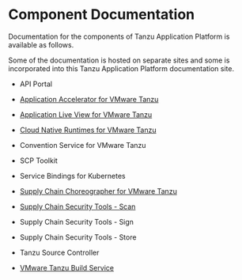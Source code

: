 # <a id='components'></a> Component Documentation

Documentation for the components of Tanzu Application Platform is available as follows.

Some of the documentation is hosted on separate sites and some is incorporated into this 
Tanzu Application Platform documentation site.

+ API Portal

+ [Application Accelerator for VMware Tanzu](https://docs.vmware.com/en/Application-Accelerator-for-VMware-Tanzu/index.html)

+ [Application Live View for VMware Tanzu](https://docs.vmware.com/en/Application-Live-View-for-VMware-Tanzu/0.1/docs/GUID-index.html)

+ [Cloud Native Runtimes for VMware Tanzu](https://docs.vmware.com/en/Cloud-Native-Runtimes-for-VMware-Tanzu/1.0/tanzu-cloud-native-runtimes-1-0/GUID-cnr-overview.html)

+ Convention Service for VMware Tanzu

+ SCP Toolkit

+ Service Bindings for Kubernetes

+ [Supply Chain Choreographer for VMware Tanzu](scc/about.html)

+ [Supply Chain Security Tools - Scan](scst-scan/overview.md)

+ Supply Chain Security Tools - Sign

+ Supply Chain Security Tools - Store

+ Tanzu Source Controller

+ [VMware Tanzu Build Service](https://docs.pivotal.io/build-service)
